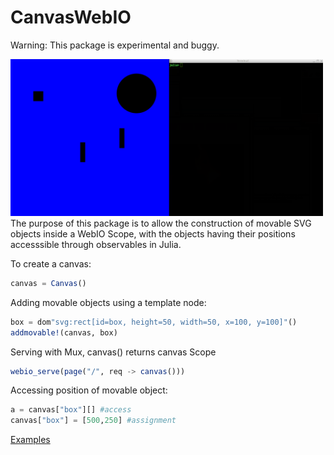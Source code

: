 # CanvasWebIO

Warning: This package is experimental and buggy.

<img src="demo.gif" style="width: 500px;"/>
The purpose of this package is to allow the construction of movable SVG objects inside a WebIO Scope, with the objects having their positions accesssible through observables in Julia. 

To create a canvas:

```julia
canvas = Canvas()
```

Adding movable objects using a template node:

```julia
box = dom"svg:rect[id=box, height=50, width=50, x=100, y=100]"()
addmovable!(canvas, box)
```

Serving with Mux, canvas() returns canvas Scope
```julia
webio_serve(page("/", req -> canvas()))
```

Accessing position of movable object:
```julia
a = canvas["box"][] #access
canvas["box"] = [500,250] #assignment
```

[Examples](https://github.com/lancebeet/julia-scripts)
